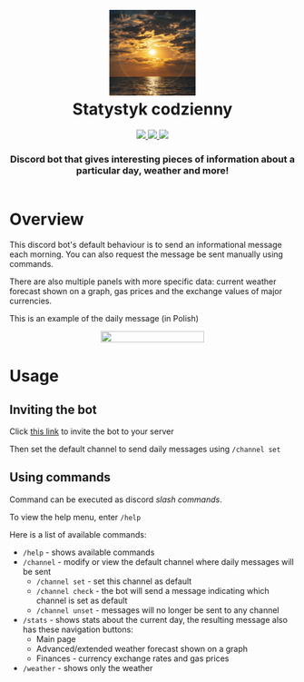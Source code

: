 <h1 align="center">
    </br>
    <img src="./assets/statystyk-codzienny-logo.jpg" width="30%" height="30%">
    </br>
    Statystyk codzienny
    </br>
</h1>

<p align="center">
    <a href="https://discord.com/api/oauth2/authorize?client_id=957961089721724968&permissions=534723951680&scope=bot">
        <img src="https://img.shields.io/badge/bot%20invite-link-important?style=flat&logo=verizon">
    </a>
    <a href="https://github.com/nextcord/nextcord">
        <img src="https://img.shields.io/pypi/pyversions/nextcord">
    </a>
    <a href=""> <!-- TODO -->
        <img src="https://img.shields.io/discord/913375693864308797?color=success&label=community">
    </a>
</p>


<h3 align="center">
    Discord bot that gives interesting pieces of information about a particular day, weather and more!
    </br></br>
</h3>

# Overview

This discord bot's default behaviour is to send an informational message each 
morning. You can also request the message be sent manually using commands.

There are also multiple panels with more specific data: current weather forecast
shown on a graph, gas prices and the exchange values of major currencies.

This is an example of the daily message (in Polish)
<p align="center">
<img  src="https://user-images.githubusercontent.com/19227717/214323454-18f7e21e-da8b-4b39-b7c3-65613d041d02.png" width="60%" height="60%">
</p>

# Usage

## Inviting the bot

Click [this link](https://discord.com/api/oauth2/authorize?client_id=957961089721724968&permissions=534723951680&scope=bot)
to invite the bot to your server

Then set the default channel to send daily messages using `/channel set`

## Using commands

Command can be executed as discord *slash commands*.

To view the help menu, enter `/help`

Here is a list of available commands:
- `/help` - shows available commands
- `/channel` - modify or view the default channel where daily messages will be 
sent
  - `/channel set` - set this channel as default
  - `/channel check` - the bot will send a message indicating which channel is set as default
  - `/channel unset` - messages will no longer be sent to any channel
- `/stats` - shows stats about the current day, the resulting message also has
  these navigation buttons:
  - Main page
  - Advanced/extended weather forecast shown on a graph
  - Finances - currency exchange rates and gas prices
- `/weather` - shows only the weather
